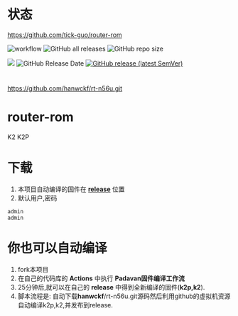 # 状态
https://github.com/tick-guo/router-rom

![workflow](https://github.com/tick-guo/router-rom/actions/workflows/Padavan.yml/badge.svg)
![GitHub all releases](https://img.shields.io/github/downloads/tick-guo/router-rom/total?label=下载量)
![GitHub repo size](https://img.shields.io/github/repo-size/tick-guo/router-rom?label=库大小)

![](https://img.shields.io/github/last-commit/tick-guo/router-rom?label=最近提交)
![GitHub Release Date](https://img.shields.io/github/release-date/tick-guo/router-rom?label=最新发布)
[![GitHub release (latest SemVer)](https://img.shields.io/github/v/release/tick-guo/router-rom?label=最新版本)](https://github.com/tick-guo/router-rom/releases)

# 
https://github.com/hanwckf/rt-n56u.git

# router-rom
K2 K2P 
 
# 下载
 1. 本项目自动编译的固件在 [**release**](https://github.com/tick-guo/router-rom/releases) 位置
 2. 默认用户,密码
 ```
 admin
 admin
 ```
# 你也可以自动编译
 1. fork本项目
 2. 在自己的代码库的 **Actions** 中执行 **Padavan固件编译工作流** 
 3. 25分钟后,就可以在自己的 **release** 中得到全新编译的固件(**k2p,k2**).
 4. 脚本流程是: 自动下载**hanwckf**/rt-n56u.git源码然后利用github的虚拟机资源自动编译k2p,k2,并发布到release.


